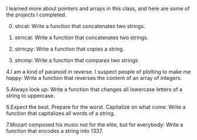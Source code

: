 I learned more about pointers and arrays in this class, and here are some of the projects I completed.

0. strcat: Write a function that concatenates two strings.

1. strncat: Write a function that concatenates two strings.

2. strncpy: Write a function that copies a string.

3. strcmp: Write a function that compares two strings

4.I am a kind of paranoid in reverse. I suspect people of plotting to make me happy: Write a function that reverses the content of an array of integers.

5.Always look up: Write a function that changes all lowercase letters of a string to uppercase.

6.Expect the best. Prepare for the worst. Capitalize on what come: Write a function that capitalizes all words of a string.

7.Mozart composed his music not for the elite, but for everybody: Write a function that encodes a string into 1337.
